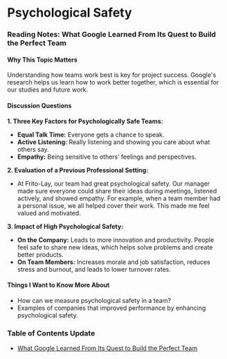 # Psychological Safety

### Reading Notes: What Google Learned From Its Quest to Build the Perfect Team

#### Why This Topic Matters
Understanding how teams work best is key for project success. Google's research helps us learn how to work better together, which is essential for our studies and future work.

#### Discussion Questions

**1. Three Key Factors for Psychologically Safe Teams:**
   - **Equal Talk Time:** Everyone gets a chance to speak.
   - **Active Listening:** Really listening and showing you care about what others say.
   - **Empathy:** Being sensitive to others’ feelings and perspectives.

**2. Evaluation of a Previous Professional Setting:**
   - At Frito-Lay, our team had great psychological safety. Our manager made sure everyone could share their ideas during meetings, listened actively, and showed empathy. For example, when a team member had a personal issue, we all helped cover their work. This made me feel valued and motivated.

**3. Impact of High Psychological Safety:**
   - **On the Company:** Leads to more innovation and productivity. People feel safe to share new ideas, which helps solve problems and create better products.
   - **On Team Members:** Increases morale and job satisfaction, reduces stress and burnout, and leads to lower turnover rates.

#### Things I Want to Know More About
- How can we measure psychological safety in a team?
- Examples of companies that improved performance by enhancing psychological safety.

### Table of Contents Update
- [What Google Learned From Its Quest to Build the Perfect Team](https://web.archive.org/web/20221125192300/https://www.nytimes.com/2016/02/28/magazine/what-google-learned-from-its-quest-to-build-the-perfect-team.html)
